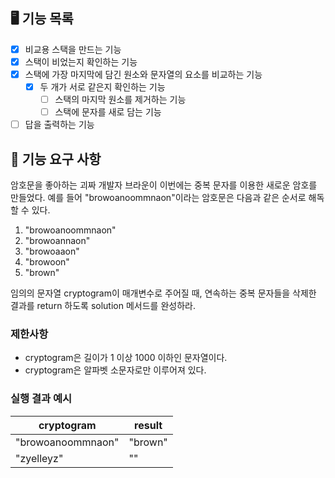 ## 🖥 기능 목록
- [x] 비교용 스택을 만드는 기능
- [x] 스택이 비었는지 확인하는 기능
- [x] 스택에 가장 마지막에 담긴 원소와 문자열의 요소를 비교하는 기능
  - [x] 두 개가 서로 같은지 확인하는 기능
    - [ ] 스택의 마지막 원소를 제거하는 기능  
    - [ ] 스택에 문자를 새로 담는 기능
- [ ] 답을 출력하는 기능

## 🚀 기능 요구 사항

암호문을 좋아하는 괴짜 개발자 브라운이 이번에는 중복 문자를 이용한 새로운 암호를 만들었다. 예를 들어 "browoanoommnaon"이라는 암호문은 다음과 같은 순서로 해독할 수 있다.

1. "browoanoommnaon"
2. "browoannaon"
3. "browoaaon"
4. "browoon"
5. "brown"

임의의 문자열 cryptogram이 매개변수로 주어질 때, 연속하는 중복 문자들을 삭제한 결과를 return 하도록 solution 메서드를 완성하라.

### 제한사항

- cryptogram은 길이가 1 이상 1000 이하인 문자열이다.
- cryptogram은 알파벳 소문자로만 이루어져 있다.

### 실행 결과 예시

| cryptogram | result |
| --- | --- |
| "browoanoommnaon" | "brown" |
| "zyelleyz" | "" |
